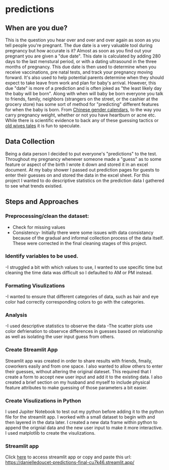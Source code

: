 # predictions

## When are you due?
This is the question you hear over and over and over again as soon as you tell people you're pregnant. The due date is a very valuable tool during pregnancy but how accurate is it?
Almost as soon as you find out your pregnant you are given a "due date". This date is calculated by adding 280 days to the last menstural period, or with a dating ultrasound in the three months of pregnancy. 
This due date is then used to determine when you receive vaccinations, pre natal tests, and track your pregnancy moving forward. It's also used to help potential parents determine when they should expect to take leave from work and plan for baby's arrival.
However, this due "date" is more of a prediction and is often joked as "the least likely day the baby will be born". 
Along with when will baby be born everyone you talk to friends, family, neighbors (strangers on the street, or the cashier at the grocery store) has some sort of method for "predicting" different features for when the baby is born.
From [Chinese gender calendars](https://www.whattoexpect.com/pregnancy/preparing-for-baby/chinese-gender-predictor-chart/), to the way you carry pregnancy weight, whether or not you have heartburn or acne etc. 
While there is scientific evidence to back any of these guessing tactics or [old wives tales](https://www.pampers.com/en-us/pregnancy/pregnancy-announcement/article/old-wives-tales-gender-prediction) it is fun to speculate.

## Data Collection
Being a data person I decided to put everyone's "predictions" to the test. Throughout my pregnancy whenever someone made a "guess" as to some feature or aspect of the birth I wrote it down and stored it in an excel document.
At my baby shower I passed out prediction pages for guests to enter their guesses on and stored the data in the excel sheet. 
For this project I wanted to do descriptive statistics on the prediction data I gathered to see what trends existied. 

## Steps and Approaches
### Preprocessing/clean the dataset: 
- Check for missing values
- Consistency- Initially there were some issues with data consistancy because of the gradual and informal collection process of the data itself. These were corrected in the final cleaning stages of this project.
### Identify variables to be used. 
 -I struggled a bit with which values to use, I wanted to use specific time but cleaning the time data was difficult so I defaulted to AM or PM instead. 
### Formating Visulizations
 -I wanted to ensure that different categories of data, such as hair and eye color had correctly corresponding colors to go with the categories. 
### Analysis
-I used descriptive statistics to observe the data
-The scatter plots use color defrienation to observce differences in guesses based on relationship as well as isolating the user input guess from others.


### Create Streamlit App
Streamlit app was created in order to share results with friends, fmaily, coworkers easily and from one space.
I also wanted to allow others to enter their guesses, without altering the original dateset. This required that I create a form to accept new user input and add it to the existing data.
I also created a brief section on my husband and myself to include physical feature attributes to make guessing of those parameters a bit easier.

### Create Visulizations in Python
I used Jupiter Notebook to test out my python before adding it to the python file for the streamlit app. I worked with a small dataset to begin with and then layered in the data later.
I created a new data frame within python to append the orignial data and the new user input to make it more interactive.
I used matplotlib to create the visulizations. 

### Streamlit app
Click [here](https://danielledoucet-predictions-final-cu7k46.streamlit.app/) to access streamlit app
or copy and paste this url: https://danielledoucet-predictions-final-cu7k46.streamlit.app/
